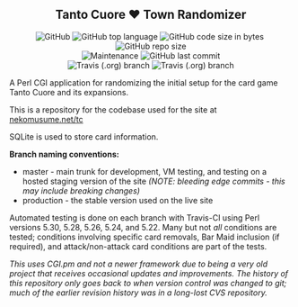 <h2 align="center">Tanto Cuore &#9829; Town Randomizer</h2>

<p align="center"><img alt="GitHub" src="https://img.shields.io/github/license/BrotherBuford/tantocuore-randomizer">&nbsp;<img alt="GitHub top language" src="https://img.shields.io/github/languages/top/brotherbuford/tantocuore-randomizer">&nbsp;<img alt="GitHub code size in bytes" src="https://img.shields.io/github/languages/code-size/brotherbuford/tantocuore-randomizer">&nbsp;<img alt="GitHub repo size" src="https://img.shields.io/github/repo-size/BrotherBuford/tantocuore-randomizer">
<br /><img alt="Maintenance" src="https://img.shields.io/maintenance/yes/2020">&nbsp;<img alt="GitHub last commit" src="https://img.shields.io/github/last-commit/BrotherBuford/tantocuore-randomizer">
<br /><img alt="Travis (.org) branch" src="https://img.shields.io/travis/brotherbuford/tantocuore-randomizer/master?label=tests%20%28master%29">&nbsp;<img alt="Travis (.org) branch" src="https://img.shields.io/travis/brotherbuford/tantocuore-randomizer/production?label=tests%20%28production%29"></p>

<p>A Perl CGI application for randomizing the initial setup for
the card game Tanto Cuore and its expansions.</p>

<p>This is a repository for the codebase used for the site at <a href="https://nekomusume.net/tc">nekomusume.net/tc</a></p>

<p>SQLite is used to store card information.</p>

<p><b>Branch naming conventions:</b></p>
<ul>
<li>master - main trunk for development, VM testing, and testing on a hosted staging version of the site <i>(NOTE: bleeding edge commits - this may include breaking changes)</i></li>
<li>production - the stable version used on the live site</li>
</ul>

<p>Automated testing is done on each branch with Travis-CI using Perl versions 5.30, 5.28, 5.26, 5.24, and 5.22.  Many but not <i>all</i> conditions are tested; conditions involving specific card removals, Bar Maid inclusion (if required), and attack/non-attack card conditions are part of the tests.</p>

<p><i>This uses CGI.pm and not a newer framework due to being a very old project that receives occasional updates and improvements.  The history of this repository only goes back to when version control was changed to git; much of the earlier revision history was in a long-lost CVS repository.</i></p>
